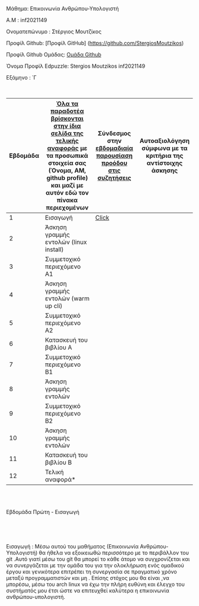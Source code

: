 Μάθημα: Επικοινωνία Ανθρώπου-Υπολογιστή

Α.Μ : inf2021149

Ονοματεπώνυμο : Στέργιος Μουτζίκος

Προφίλ Github: [Προφίλ GitHub] (https://github.com/StergiosMoutzikos)

Προφίλ Github Ομάδας: [Ομάδα Github](https://github.com/ContattoContare)

Όνομα Προφίλ Edpuzzle: Stergios Moutzikos inf2021149

Εξάμηνο : ΄Γ

<br />

| Εβδομάδα | [Όλα τα παραδοτέα βρίσκονται στην ίδια σελίδα της τελικής αναφοράς](https://courses-ionio.github.io/help/deliverables/) με τα προσωπικά στοιχεία σας (Όνομα, ΑΜ, github profile) και μαζί με αυτόν εδώ τον πίνακα περιεχομένων | Σύνδεσμος στην [εβδομαδιαία παρουσίαση προόδου στις συζητήσεις](https://github.com/courses-ionio/help/discussions/categories/show-and-tell) | Αυτοαξιολόγηση σύμφωνα με τα κριτήρια της αντίστοιχης άσκησης |
| --- | --- | --- | --- |
| 1 | Εισαγωγή| [Click](https://github.com/courses-ionio/help/discussions/894) | |
| 2 | Άσκηση γραμμής εντολών (linux install) | | |
| 3 | Συμμετοχικό περιεχόμενο A1 | | |
| 4 | Άσκηση γραμμής εντολών (warm up cli) | | |
| 5 | Συμμετοχικό περιεχόμενο A2 | | |
| 6 | Κατασκευή του βιβλίου Α | | |
| 7 | Συμμετοχικό περιεχόμενο B1 | | |
| 8 | Άσκηση γραμμής εντολών | | |
| 9 | Συμμετοχικό περιεχόμενο B2 | | |
| 10 | Άσκηση γραμμής εντολών | | |
| 11 | Κατασκευή του βιβλίου Β | | |
| 12 | Τελική αναφορά* | | |


<br /><br />


Εβδομάδα Πρώτη - Εισαγωγή

<br /> 

&nbsp;&nbsp;&nbsp;

Εισαγωγή : Μέσω αυτού του μαθήματος (Επικοινωνία Ανθρώπου-Υπολογιστή) θα ήθελα να εξοικειωθώ περισσότερο με το περιβάλλον του git .Αυτό γιατί μέσω του git θα μπορεί το κάθε άτομο να συγχρονίζεται και να συνεργάζεται με την ομάδα του για την ολοκλήρωση ενός ομαδικού έργου και γενικότερα επιτρέπει τη συνεργασία σε πραγματικό χρόνο μεταξύ προγραμματιστών και μη .
Επίσης στόχος μου θα είναι ,να μπορέσω, μέσω του arch linux να έχω την πλήρη ευθύνη και έλεγχο του συστήματός μου έτσι ώστε να επιτευχθεί καλύτερα η επικοινωνία ανθρώπου-υπολογιστή.
